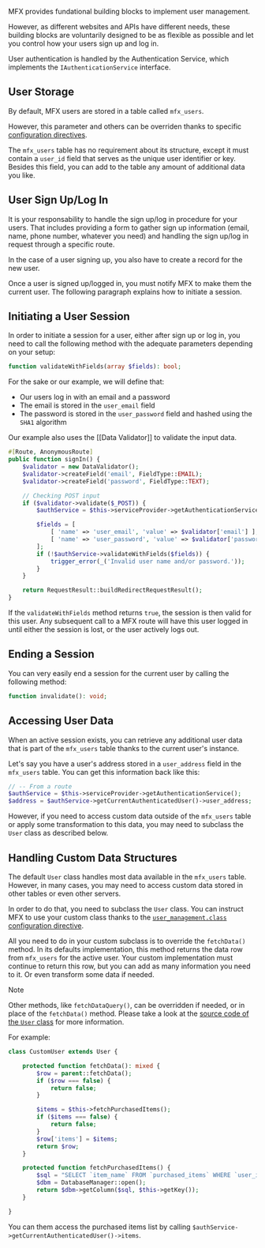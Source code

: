 MFX provides fundational building blocks to implement user management.

However, as different websites and APIs have different needs, these building blocks are voluntarily designed to be as flexible as possible and let you control how your users sign up and log in.

User authentication is handled by the Authentication Service, which implements the `IAuthenticationService` interface.

## User Storage

By default, MFX users are stored in a table called `mfx_users`.

However, this parameter and others can be overriden thanks to specific [configuration directives](Configuration-Directives#user-management).

The `mfx_users` table has no requirement about its structure, except it must contain a `user_id` field that serves as the unique user identifier or key. Besides this field, you can add to the table any amount of additional data you like.

## User Sign Up/Log In

It is your responsability to handle the sign up/log in procedure for your users. That includes providing a form to gather sign up information (email, name, phone number, whatever you need) and handling the sign up/log in request through a specific route.

In the case of a user signing up, you also have to create a record for the new user.

Once a user is signed up/logged in, you must notify MFX to make them the current user. The following paragraph explains how to initiate a session.

## Initiating a User Session

In order to initiate a session for a user, either after sign up or log in, you need to call the following method with the adequate parameters depending on your setup:

```php
function validateWithFields(array $fields): bool;
```

For the sake or our example, we will define that:

- Our users log in with an email and a password
- The email is stored in the `user_email` field
- The password is stored in the `user_password` field and hashed using the `SHA1` algorithm

Our example also uses the [[Data Validator]] to validate the input data.

```php
#[Route, AnonymousRoute]
public function signIn() {
    $validator = new DataValidator();
    $validator->createField('email', FieldType::EMAIL);
    $validator->createField('password', FieldType::TEXT);

    // Checking POST input
    if ($validator->validate($_POST)) {
        $authService = $this->serviceProvider->getAuthenticationService();

        $fields = [
            [ 'name' => 'user_email', 'value' => $validator['email'] ],
            [ 'name' => 'user_password', 'value' => $validator['password'], 'function' => 'SHA1' ]
        ];
        if (!$authService->validateWithFields($fields)) {
            trigger_error(_('Invalid user name and/or password.'));
        }
    }

    return RequestResult::buildRedirectRequestResult();
}
```

If the `validateWithFields` method returns `true`, the session is then valid for this user. Any subsequent call to a MFX route will have this user logged in until either the session is lost, or the user actively logs out.

## Ending a Session

You can very easily end a session for the current user by calling the following method:

```php
function invalidate(): void;
```

## Accessing User Data

When an active session exists, you can retrieve any additional user data that is part of the `mfx_users` table thanks to the current user's instance.

Let's say you have a user's address stored in a `user_address` field in the `mfx_users` table. You can get this information back like this:

```php
// -- From a route
$authService = $this->serviceProvider->getAuthenticationService();
$address = $authService->getCurrentAuthenticatedUser()->user_address;
```

However, if you need to access custom data outside of the `mfx_users` table or apply some transformation to this data, you may need to subclass the `User` class as described below.

## Handling Custom Data Structures

The default `User` class handles most data available in the `mfx_users` table. However, in many cases, you may need to access custom data stored in other tables or even other servers.

In order to do that, you need to subclass the `User` class. You can instruct MFX to use your custom class thanks to the [`user_management.class` configuration directive](Configuration-Directives#user-management).

All you need to do in your custom subclass is to override the `fetchData()` method. In its defaults implementation, this method returns the data row from `mfx_users` for the active user. Your custom implementation must continue to return this row, but you can add as many information you need to it. Or even transform some data if needed.

> [!NOTE]
> Other methods, like `fetchDataQuery()`, can be overridden if needed, or in place of the `fetchData()` method. Please take a look at the [source code of the `User` class](https://github.com/chsxf/mfx/blob/main/src/chsxf/MFX/User.php) for more information.

For example:

```php
class CustomUser extends User {

    protected function fetchData(): mixed {
        $row = parent::fetchData();
        if ($row === false) {
            return false;
        }

        $items = $this->fetchPurchasedItems();
        if ($items === false) {
            return false;
        }
        $row['items'] = $items;
        return $row;
    }

    protected function fetchPurchasedItems() {
        $sql = "SELECT `item_name` FROM `purchased_items` WHERE `user_id` = ?";
        $dbm = DatabaseManager::open();
        return $dbm->getColumn($sql, $this->getKey());
    }

}
```

You can them access the purchased items list by calling `$authService->getCurrentAuthenticatedUser()->items`.
